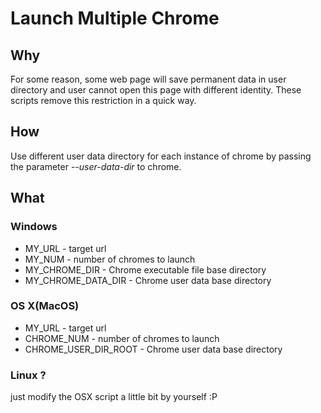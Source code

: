 # Launch Multiple Chrome

## Why
For some reason, some web page will save permanent data in user directory and user cannot open this page with different identity. These scripts remove this restriction in a quick way.

## How
Use different user data directory for each instance of chrome by passing the parameter *--user-data-dir* to chrome.

## What
### Windows
* MY_URL - target url
* MY_NUM - number of chromes  to launch
* MY_CHROME_DIR - Chrome executable file base directory
* MY_CHROME_DATA_DIR - Chrome user data base directory

### OS X(MacOS)
* MY_URL - target url
* CHROME_NUM - number of chromes to launch
* CHROME_USER_DIR_ROOT - Chrome user data base directory


### Linux ?
just modify the OSX script a little bit by yourself :P
